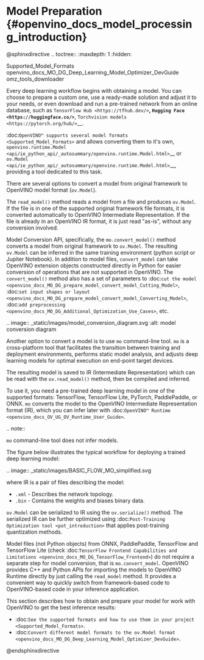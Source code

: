# Model Preparation {#openvino_docs_model_processing_introduction}

@sphinxdirective
.. toctree::
   :maxdepth: 1
   :hidden:

   Supported_Model_Formats
   openvino_docs_MO_DG_Deep_Learning_Model_Optimizer_DevGuide
   omz_tools_downloader


Every deep learning workflow begins with obtaining a model. You can choose to prepare a custom one, use a ready-made solution and adjust it to your needs, or even download and run a pre-trained network from an online database, such as `TensorFlow Hub <https://tfhub.dev/>`__, `Hugging Face <https://huggingface.co/>`__, `Torchvision models <https://pytorch.org/hub/>`__.

:doc:`OpenVINO™ supports several model formats <Supported_Model_Formats>` and allows converting them to it's own, `openvino.runtime.Model <api/ie_python_api/_autosummary/openvino.runtime.Model.html>`__ or `ov.Model <api/ie_python_api/_autosummary/openvino.runtime.Model.html>`__, providing a tool dedicated to this task.

There are several options to convert a model from original framework to OpenVINO model format (``ov.Model``).

The ``read_model()`` method reads a model from a file and produces ``ov.Model``. If the file is in one of the supported original framework file formats, it is converted automatically to OpenVINO Intermediate Representation. If the file is already in an OpenVINO IR format, it is just read "as-is", without any conversion involved.

Model Conversion API, specifically, the ``mo.convert_model()`` method converts a model from original framework to ``ov.Model``. The resulting ``ov.Model`` can be inferred in the same training environment (python script or Jupiter Notebook). In addition to model files, ``convert_model`` can take OpenVINO extension objects constructed directly in Python for easier conversion of operations that are not supported in OpenVINO. The ``convert_model()`` method also has a set of parameters to :doc:`cut the model <openvino_docs_MO_DG_prepare_model_convert_model_Cutting_Model>`, :doc:`set input shapes or layout <openvino_docs_MO_DG_prepare_model_convert_model_Converting_Model>`, :doc:`add preprocessing <openvino_docs_MO_DG_Additional_Optimization_Use_Cases>`, etc.

.. image:: _static/images/model_conversion_diagram.svg
   :alt: model conversion diagram

Another option to convert a model is to use ``mo`` command-line tool. ``mo`` is a cross-platform tool that facilitates the transition between training and deployment environments, performs static model analysis, and adjusts deep learning models for optimal execution on end-point target devices.

The resulting model is saved to IR (Intermediate Representation) which can be read with the ``ov.read_model()`` method, then be compiled and inferred.

To use it, you need a pre-trained deep learning model in one of the supported formats: TensorFlow, TensorFlow Lite, PyTorch, PaddlePaddle, or ONNX. ``mo`` converts the model to the OpenVINO Intermediate Representation format (IR), which you can infer later with :doc:`OpenVINO™ Runtime <openvino_docs_OV_UG_OV_Runtime_User_Guide>`.

.. note::

   ``mo`` command-line tool does not infer models.


The figure below illustrates the typical workflow for deploying a trained deep learning model:

.. image:: _static/images/BASIC_FLOW_MO_simplified.svg

where IR is a pair of files describing the model:

* ``.xml`` - Describes the network topology.
* ``.bin`` - Contains the weights and biases binary data.

``ov.Model`` can be serialized to IR using the ``ov.serialize()`` method. The serialized IR can be further optimized using :doc:`Post-Training Optimization tool <pot_introduction>` that applies post-training quantization methods.

Model files (not Python objects) from ONNX, PaddlePaddle, TensorFlow and TensorFlow Lite  (check :doc:`TensorFlow Frontend Capabilities and Limitations <openvino_docs_MO_DG_TensorFlow_Frontend>`) do not require a separate step for model conversion, that is ``mo.convert_model``. OpenVINO provides C++ and Python APIs for importing the models to OpenVINO Runtime directly by just calling the ``read_model`` method. It provides a convenient way to quickly switch from framework-based code to OpenVINO-based code in your inference application.

This section describes how to obtain and prepare your model for work with OpenVINO to get the best inference results:

* :doc:`See the supported formats and how to use them in your project <Supported_Model_Formats>`.
* :doc:`Convert different model formats to the ov.Model format <openvino_docs_MO_DG_Deep_Learning_Model_Optimizer_DevGuide>`.

@endsphinxdirective

